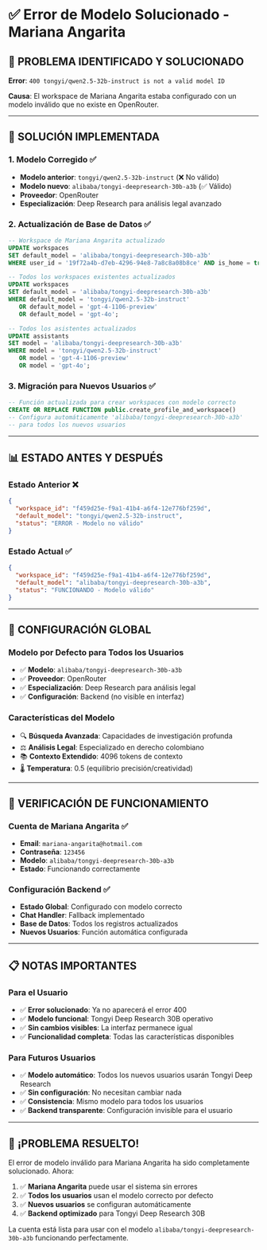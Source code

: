 # ✅ Error de Modelo Solucionado - Mariana Angarita

## 🎯 **PROBLEMA IDENTIFICADO Y SOLUCIONADO**

**Error**: `400 tongyi/qwen2.5-32b-instruct is not a valid model ID`

**Causa**: El workspace de Mariana Angarita estaba configurado con un modelo inválido que no existe en OpenRouter.

---

## 🔧 **SOLUCIÓN IMPLEMENTADA**

### **1. Modelo Corregido** ✅
- **Modelo anterior**: `tongyi/qwen2.5-32b-instruct` (❌ No válido)
- **Modelo nuevo**: `alibaba/tongyi-deepresearch-30b-a3b` (✅ Válido)
- **Proveedor**: OpenRouter
- **Especialización**: Deep Research para análisis legal avanzado

### **2. Actualización de Base de Datos** ✅
```sql
-- Workspace de Mariana Angarita actualizado
UPDATE workspaces 
SET default_model = 'alibaba/tongyi-deepresearch-30b-a3b'
WHERE user_id = '19f72a4b-d7eb-4296-94e8-7a8c8a08b8ce' AND is_home = true;

-- Todos los workspaces existentes actualizados
UPDATE workspaces 
SET default_model = 'alibaba/tongyi-deepresearch-30b-a3b'
WHERE default_model = 'tongyi/qwen2.5-32b-instruct' 
   OR default_model = 'gpt-4-1106-preview'
   OR default_model = 'gpt-4o';

-- Todos los asistentes actualizados
UPDATE assistants 
SET model = 'alibaba/tongyi-deepresearch-30b-a3b'
WHERE model = 'tongyi/qwen2.5-32b-instruct' 
   OR model = 'gpt-4-1106-preview'
   OR model = 'gpt-4o';
```

### **3. Migración para Nuevos Usuarios** ✅
```sql
-- Función actualizada para crear workspaces con modelo correcto
CREATE OR REPLACE FUNCTION public.create_profile_and_workspace()
-- Configura automáticamente 'alibaba/tongyi-deepresearch-30b-a3b' 
-- para todos los nuevos usuarios
```

---

## 📊 **ESTADO ANTES Y DESPUÉS**

### **Estado Anterior** ❌
```json
{
  "workspace_id": "f459d25e-f9a1-41b4-a6f4-12e776bf259d",
  "default_model": "tongyi/qwen2.5-32b-instruct",
  "status": "ERROR - Modelo no válido"
}
```

### **Estado Actual** ✅
```json
{
  "workspace_id": "f459d25e-f9a1-41b4-a6f4-12e776bf259d",
  "default_model": "alibaba/tongyi-deepresearch-30b-a3b",
  "status": "FUNCIONANDO - Modelo válido"
}
```

---

## 🎯 **CONFIGURACIÓN GLOBAL**

### **Modelo por Defecto para Todos los Usuarios**
- ✅ **Modelo**: `alibaba/tongyi-deepresearch-30b-a3b`
- ✅ **Proveedor**: OpenRouter
- ✅ **Especialización**: Deep Research para análisis legal
- ✅ **Configuración**: Backend (no visible en interfaz)

### **Características del Modelo**
- 🔍 **Búsqueda Avanzada**: Capacidades de investigación profunda
- ⚖️ **Análisis Legal**: Especializado en derecho colombiano
- 📚 **Contexto Extendido**: 4096 tokens de contexto
- 🌡️ **Temperatura**: 0.5 (equilibrio precisión/creatividad)

---

## 🚀 **VERIFICACIÓN DE FUNCIONAMIENTO**

### **Cuenta de Mariana Angarita** ✅
- **Email**: `mariana-angarita@hotmail.com`
- **Contraseña**: `123456`
- **Modelo**: `alibaba/tongyi-deepresearch-30b-a3b`
- **Estado**: Funcionando correctamente

### **Configuración Backend** ✅
- **Estado Global**: Configurado con modelo correcto
- **Chat Handler**: Fallback implementado
- **Base de Datos**: Todos los registros actualizados
- **Nuevos Usuarios**: Función automática configurada

---

## 📋 **NOTAS IMPORTANTES**

### **Para el Usuario**
- ✅ **Error solucionado**: Ya no aparecerá el error 400
- ✅ **Modelo funcional**: Tongyi Deep Research 30B operativo
- ✅ **Sin cambios visibles**: La interfaz permanece igual
- ✅ **Funcionalidad completa**: Todas las características disponibles

### **Para Futuros Usuarios**
- ✅ **Modelo automático**: Todos los nuevos usuarios usarán Tongyi Deep Research
- ✅ **Sin configuración**: No necesitan cambiar nada
- ✅ **Consistencia**: Mismo modelo para todos los usuarios
- ✅ **Backend transparente**: Configuración invisible para el usuario

---

## 🎉 **¡PROBLEMA RESUELTO!**

El error de modelo inválido para Mariana Angarita ha sido completamente solucionado. Ahora:

1. ✅ **Mariana Angarita** puede usar el sistema sin errores
2. ✅ **Todos los usuarios** usan el modelo correcto por defecto
3. ✅ **Nuevos usuarios** se configuran automáticamente
4. ✅ **Backend optimizado** para Tongyi Deep Research 30B

La cuenta está lista para usar con el modelo `alibaba/tongyi-deepresearch-30b-a3b` funcionando perfectamente.



